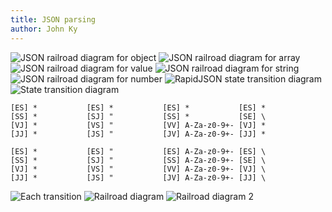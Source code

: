 ```yaml
---
title: JSON parsing
author: John Ky
---
```


![JSON railroad diagram for object](https://www.json.org/object.gif)
![JSON railroad diagram for array](https://www.json.org/array.gif)
![JSON railroad diagram for value](https://www.json.org/value.gif)
![JSON railroad diagram for string](https://www.json.org/string.gif)
![JSON railroad diagram for number](https://www.json.org/number.gif)
![RapidJSON state transition diagram](http://rapidjson.org/iterative-parser-states-diagram.png)
![State transition diagram](../images/gen/hw-json/state-transition.svg)

```text
[ES] *           [ES] *           [ES] *           [ES] *
[SS] *           [SJ] "           [SS] *           [SE] \
[VJ] *           [VS] "           [VV] A-Za-z0-9+- [VJ] *
[JJ] *           [JS] "           [JV] A-Za-z0-9+- [JJ] *
```

```text
[ES] *           [ES] "           [ES] A-Za-z0-9+- [ES] \
[SS] *           [SJ] "           [SS] A-Za-z0-9+- [SE] \
[VJ] *           [VS] "           [VV] A-Za-z0-9+- [VJ] \
[JJ] *           [JS] "           [JV] A-Za-z0-9+- [JJ] \
```

![Each transition](../images/gen/hw-json/each-transition.svg)
![Railroad diagram](../images/gen/hw-json/full-railroad.svg)
![Railroad diagram 2](../images/gen/hw-json/full-railroad-2.svg)
